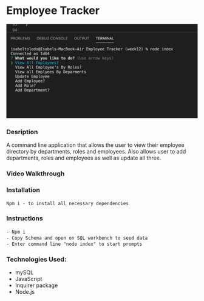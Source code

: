 # Employee Tracker


![](Assets/screenshot.png)




### Desription

A command line application that allows the user to view their employee directory by departments, roles and employees.  Also allows user to add departments, roles and employees as well as update all three. 

  

  
### Video Walkthrough
    
 


### Installation
```
Npm i - to install all necessary dependencies 
```


### Instructions 
```
- Npm i
- Copy Schema and open on SQL workbench to seed data
- Enter command line "node index" to start prompts
```

### Technologies Used:
 - mySQL
 - JavaScript
 - Inquirer package
 - Node.js






